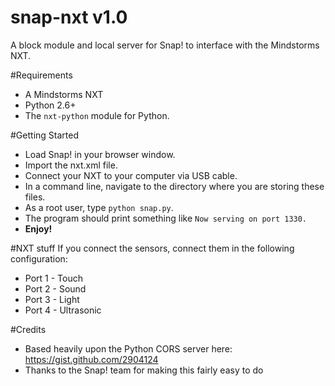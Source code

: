 snap-nxt v1.0
========

A block module and local server for Snap! to interface with the Mindstorms NXT.

#Requirements
* A Mindstorms NXT
* Python 2.6+
* The `nxt-python` module for Python.

#Getting Started
* Load Snap! in your browser window.
* Import the nxt.xml file.
* Connect your NXT to your computer via USB cable.
* In a command line, navigate to the directory where you are storing these files.
* As a root user, type `python snap.py`.
* The program should print something like `Now serving on port 1330.`
* **Enjoy!**

#NXT stuff
If you connect the sensors, connect them in the following configuration:
* Port 1 - Touch
* Port 2 - Sound
* Port 3 - Light
* Port 4 - Ultrasonic

#Credits
* Based heavily upon the Python CORS server here: https://gist.github.com/2904124
* Thanks to the Snap! team for making this fairly easy to do

